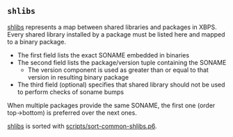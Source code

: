 ## `shlibs`

[shlibs][shlibs] represents a map between shared libraries and packages
in XBPS. Every shared library installed by a package must be listed here
and mapped to a binary package.

- The first field lists the exact SONAME embedded in binaries
- The second field lists the package/version tuple containing the SONAME
  - The version component is used as greater than or equal to that
    version in resulting binary package
- The third field (optional) specifies that shared library should not
  be used to perform checks of soname bumps

When multiple packages provide the same SONAME, the first one (order
top->bottom) is preferred over the next ones.

[shlibs][shlibs] is sorted with
[scripts/sort-common-shlibs.p6][scripts/sort-common-shlibs.p6].

[scripts/sort-common-shlibs.p6]: ../scripts/sort-common-shlibs.p6
[shlibs]: shlibs
